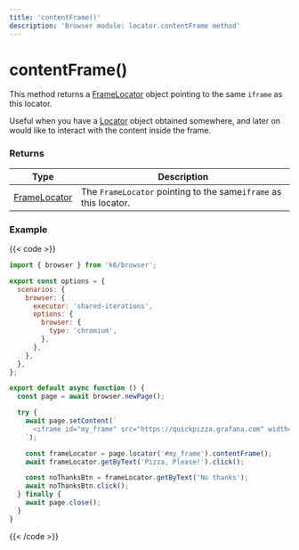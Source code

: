 ```yaml
---
title: 'contentFrame()'
description: 'Browser module: locator.contentFrame method'
---
```


# contentFrame()

This method returns a [FrameLocator](https://grafana.com/docs/k6/<K6_VERSION>/javascript-api/k6-browser/framelocator/) object pointing to the same `iframe` as this locator.

Useful when you have a [Locator](https://grafana.com/docs/k6/<K6_VERSION>/javascript-api/k6-browser/locator/) object obtained somewhere, and later on would like to interact with the content inside the frame.

### Returns

| Type                                                                                   | Description                                              |
| -------------------------------------------------------------------------------------- | -------------------------------------------------------- |
| [FrameLocator](https://grafana.com/docs/k6/<K6_VERSION>/javascript-api/k6-browser/framelocator/) | The `FrameLocator` pointing to the same`iframe` as this locator. |

### Example

{{< code >}}

```javascript
import { browser } from 'k6/browser';

export const options = {
  scenarios: {
    browser: {
      executor: 'shared-iterations',
      options: {
        browser: {
          type: 'chromium',
        },
      },
    },
  },
};

export default async function () {
  const page = await browser.newPage();

  try {
    await page.setContent(`
      <iframe id="my_frame" src="https://quickpizza.grafana.com" width="50%" height="50%"></iframe>
    `);

    const frameLocator = page.locator('#my_frame').contentFrame();
    await frameLocator.getByText('Pizza, Please!').click();

    const noThanksBtn = frameLocator.getByText('No thanks');
    await noThanksBtn.click();
  } finally {
    await page.close();
  }
}
```

{{< /code >}}
